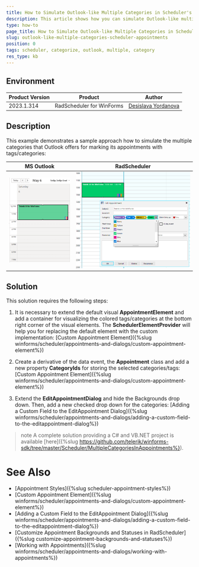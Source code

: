 ```yaml
---
title: How to Simulate Outlook-like Multiple Categories in Scheduler's Appointments
description: This article shows how you can simulate Outlook-like multiple categories in the WinForms Scheduler's appointments.
type: how-to
page_title: How to Simulate Outlook-like Multiple Categories in Scheduler's Appointments
slug: outlook-like-multiple-categories-scheduler-appointments
position: 0
tags: scheduler, categorize, outlook, multiple, category
res_type: kb
---
```


## Environment
 
|Product Version|Product|Author|
|----|----|----|
|2023.1.314|RadScheduler for WinForms|[Desislava Yordanova](https://www.telerik.com/blogs/author/desislava-yordanova)|
 

## Description

This example demonstrates a sample approach how to simulate the multiple categories that Outlook offers for marking its appointments with tags/categories:

|MS Outlook|RadScheduler|
|----|----|
|![outlook-like-multiple-categories-scheduler-appointments001](images/outlook-like-multiple-categories-scheduler-appointments001.png)|![outlook-like-multiple-categories-scheduler-appointments002](images/outlook-like-multiple-categories-scheduler-appointments002.png)|

## Solution 
This solution requires the following steps:

1. It is necessary to extend the default visual **AppointmentElement** and add a container for visualizing the colored tags/categories at the bottom right corner of the visual elements. The **SchedulerElementProvider** will help you for replacing the default element with the custom implementation: [Custom Appointment Element]({%slug winforms/scheduler/appointments-and-dialogs/custom-appointment-element%})

2. Create a derivative of the data event, the **Appointment** class and add a new property **CategoryIds** for storing the selected categories/tags: [Custom Appointment Element]({%slug winforms/scheduler/appointments-and-dialogs/custom-appointment-element%})

3. Extend the **EditAppointmentDialog** and hide the Backgrounds drop down. Then, add a new checked drop down for the categories: [Adding a Custom Field to the EditAppointment Dialog]({%slug winforms/scheduler/appointments-and-dialogs/adding-a-custom-field-to-the-editappointment-dialog%})

>note A complete solution providing a C# and VB.NET project is available [here]({%slug https://github.com/telerik/winforms-sdk/tree/master/Scheduler/MultipleCategoriesInAppointments%}).

# See Also

* [Appointment Styles]({%slug scheduler-appointment-styles%})
* [Custom Appointment Element]({%slug winforms/scheduler/appointments-and-dialogs/custom-appointment-element%})
* [Adding a Custom Field to the EditAppointment Dialog]({%slug winforms/scheduler/appointments-and-dialogs/adding-a-custom-field-to-the-editappointment-dialog%})
* [Customize Appointment Backgrounds and Statuses in RadScheduler]({%slug customize-appointment-backgrounds-and-statuses%})
* [Working with Appointments]({%slug winforms/scheduler/appointments-and-dialogs/working-with-appointments%})
 





 

 
